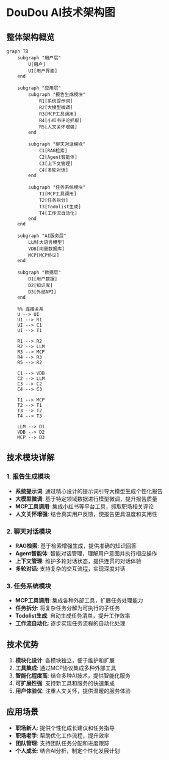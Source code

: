# DouDou AI技术架构图

## 整体架构概览

```mermaid
graph TB
    subgraph "用户层"
        U[用户]
        UI[用户界面]
    end
    
    subgraph "应用层"
        subgraph "报告生成模块"
            R1[系统提示词]
            R2[大模型微调]
            R3[MCP工具调用]
            R4[小红书评论抓取]
            R5[人文关怀增强]
        end
        
        subgraph "聊天对话模块"
            C1[RAG检索]
            C2[Agent智能体]
            C3[上下文管理]
            C4[多轮对话]
        end
        
        subgraph "任务系统模块"
            T1[MCP工具调用]
            T2[任务拆分]
            T3[Todolist生成]
            T4[工作流自动化]
        end
    end
    
    subgraph "AI服务层"
        LLM[大语言模型]
        VDB[向量数据库]
        MCP[MCP协议]
    end
    
    subgraph "数据层"
        D1[用户数据]
        D2[知识库]
        D3[外部API]
    end
    
    %% 连接关系
    U --> UI
    UI --> R1
    UI --> C1
    UI --> T1
    
    R1 --> R2
    R2 --> LLM
    R3 --> MCP
    R4 --> R3
    R5 --> R2
    
    C1 --> VDB
    C2 --> LLM
    C3 --> C2
    C4 --> C3
    
    T1 --> MCP
    T2 --> T1
    T3 --> T2
    T4 --> T3
    
    LLM --> D1
    VDB --> D2
    MCP --> D3
```

## 技术模块详解

### 1. 报告生成模块
- **系统提示词**: 通过精心设计的提示词引导大模型生成个性化报告
- **大模型微调**: 基于特定领域数据进行模型微调，提升报告质量
- **MCP工具调用**: 集成小红书等平台工具，抓取职场相关评论
- **人文关怀增强**: 结合真实用户反馈，使报告更具温度和实用性

### 2. 聊天对话模块
- **RAG检索**: 基于检索增强生成，提供准确的知识回答
- **Agent智能体**: 智能对话管理，理解用户意图并执行相应操作
- **上下文管理**: 维护多轮对话状态，提供连贯的对话体验
- **多轮对话**: 支持复杂的交互流程，实现深度对话

### 3. 任务系统模块
- **MCP工具调用**: 集成各种外部工具，扩展任务处理能力
- **任务拆分**: 将复杂任务分解为可执行的子任务
- **Todolist生成**: 自动生成任务清单，提升工作效率
- **工作流自动化**: 逐步实现任务流程的自动化处理

## 技术优势

1. **模块化设计**: 各模块独立，便于维护和扩展
2. **工具集成**: 通过MCP协议集成多种外部工具
3. **智能化程度高**: 结合多种AI技术，提供智能化服务
4. **可扩展性强**: 支持新工具和服务的快速集成
5. **用户体验优**: 注重人文关怀，提供温暖的服务体验

## 应用场景

- **职场新人**: 提供个性化成长建议和任务指导
- **职场老手**: 帮助优化工作流程，提升效率
- **团队管理**: 支持团队任务分配和进度跟踪
- **个人成长**: 结合AI分析，制定个性化发展计划
